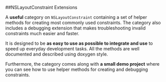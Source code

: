 ##NSLayoutConstraint Extensions 

A **useful** category on `NSLayoutConstraint` containing a set of helper methods for creating most commonly used constraints. The category also includes a debugging extension that makes troubleshooting invalid constraints much easier and faster.

It is designed to be **as easy to use as possible to integrate and use** to speed up everyday development tasks. All the methods are well documented and described using doxygen style. 

Furthermore, the category comes along with **a small demo project** where you can see how to use helper methods for creating and debugging constraints.